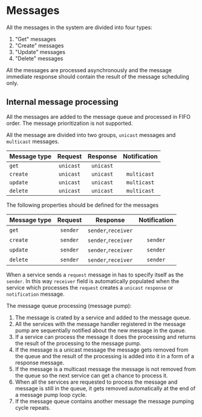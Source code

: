 # Messages

All the messages in the system are divided into four types:
1. "Get" messages
2. "Create" messages
3. "Update" messages
4. "Delete" messages

All the messages are processed asynchronously and the message immediate response should contain the result of the message scheduling only.

## Internal message processing
All the messages are added to the message queue and processed in FIFO order. The message prioritization is not supported.

All the message are divided into two groups, `unicast` messages and `multicast` messages.

|Message type|Request|Response|Notification|
|---------|:-------:|:--------:|:------------:|
|`get`|`unicast`|`unicast`||
|`create`|`unicast`|`unicast`|`multicast`|
|`update`|`unicast`|`unicast`|`multicast`|
|`delete`|`unicast`|`unicast`|`multicast`|

The following properties should be defined for the messages

|Message type|Request|Response|Notification|
|---------|:-------:|:--------:|:------------:|
|`get`|`sender`|`sender`,`receiver`||
|`create`|`sender`|`sender`,`receiver`|`sender`|
|`update`|`sender`|`sender`,`receiver`|`sender`|
|`delete`|`sender`|`sender`,`receiver`|`sender`|

When a service sends a `request` message in has to specify itself as the `sender`. In this way `receiver` field is automatically populated when the service which processes the `request` creates a `unicast` `response` or `notification` message.

The message queue processing (message pump):
1. The message is crated by a service and added to the message queue.
2. All the services with the message handler registered in the message pump are sequentially notified about the new message in the queue.
3. If a service can process the message it does the processing and returns the result of the processing to the message pump.
4. If the message is a unicast message the message gets removed from the queue and the result of the processing is added into it in a form of a response message.
5. If the message is a multicast message the message is not removed from the queue so the next service can get a chance to process it.
6. When all the services are requested to process the message and message is still in the queue, it gets removed automatically at the end of a message pump loop cycle.
7. If the message queue contains another message the message pumping cycle repeats.

